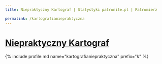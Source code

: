 ```yaml
---
title: Niepraktyczny Kartograf | Statystyki patronite.pl | Patromierz

permalink: /kartografianiepraktyczna
---
```


# [Niepraktyczny Kartograf](https://patronite.pl/kartografianiepraktyczna)

{% include profile.md name="kartografianiepraktyczna" prefix="k" %}
